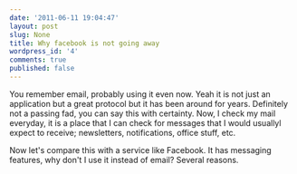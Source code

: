 ```yaml
---
date: '2011-06-11 19:04:47'
layout: post
slug: None
title: Why facebook is not going away
wordpress_id: '4'
comments: true
published: false
---
```


You remember email, probably using it even now. Yeah it is not just an application but a great protocol but it has been around for years. Definitely not a passing fad, you can say this with certainty. Now, I check my mail everyday, it is a place that I can check for messages that I would usuallyl expect to receive; newsletters, notifications, office stuff, etc.

Now let's compare this with a service like Facebook. It has messaging features, why don't I use it instead of email? Several reasons.
